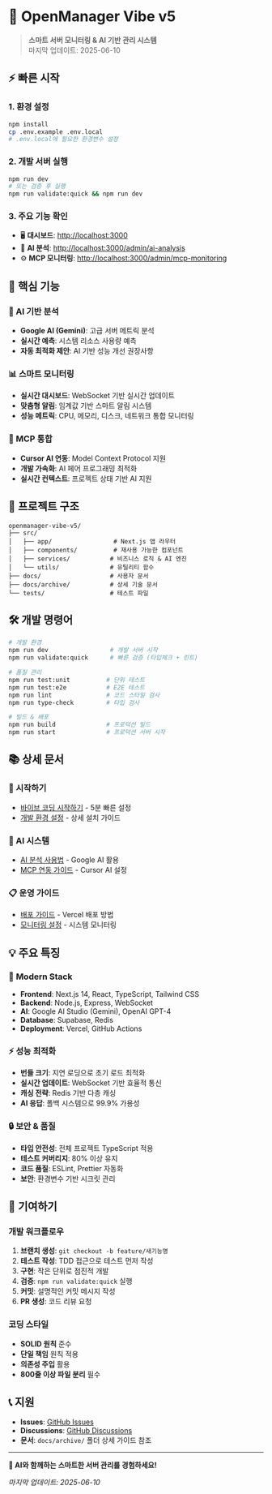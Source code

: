 # 🚀 OpenManager Vibe v5

> **스마트 서버 모니터링 & AI 기반 관리 시스템**  
> 마지막 업데이트: 2025-06-10

## ⚡ 빠른 시작

### 1. 환경 설정

```bash
npm install
cp .env.example .env.local
# .env.local에 필요한 환경변수 설정
```

### 2. 개발 서버 실행

```bash
npm run dev
# 또는 검증 후 실행
npm run validate:quick && npm run dev
```

### 3. 주요 기능 확인

- 🖥️ **대시보드**: <http://localhost:3000>
- 🤖 **AI 분석**: <http://localhost:3000/admin/ai-analysis>
- ⚙️ **MCP 모니터링**: <http://localhost:3000/admin/mcp-monitoring>

## 🎯 핵심 기능

### 🧠 AI 기반 분석

- **Google AI (Gemini)**: 고급 서버 메트릭 분석
- **실시간 예측**: 시스템 리소스 사용량 예측
- **자동 최적화 제안**: AI 기반 성능 개선 권장사항

### 📊 스마트 모니터링

- **실시간 대시보드**: WebSocket 기반 실시간 업데이트
- **맞춤형 알림**: 임계값 기반 스마트 알림 시스템
- **성능 메트릭**: CPU, 메모리, 디스크, 네트워크 통합 모니터링

### 🔧 MCP 통합

- **Cursor AI 연동**: Model Context Protocol 지원
- **개발 가속화**: AI 페어 프로그래밍 최적화
- **실시간 컨텍스트**: 프로젝트 상태 기반 AI 지원

## 📁 프로젝트 구조

```
openmanager-vibe-v5/
├── src/
│   ├── app/                 # Next.js 앱 라우터
│   ├── components/          # 재사용 가능한 컴포넌트
│   ├── services/           # 비즈니스 로직 & AI 엔진
│   └── utils/              # 유틸리티 함수
├── docs/                   # 사용자 문서
├── docs/archive/           # 상세 기술 문서
└── tests/                  # 테스트 파일
```

## 🛠️ 개발 명령어

```bash
# 개발 환경
npm run dev                 # 개발 서버 시작
npm run validate:quick      # 빠른 검증 (타입체크 + 린트)

# 품질 관리
npm run test:unit          # 단위 테스트
npm run test:e2e           # E2E 테스트
npm run lint               # 코드 스타일 검사
npm run type-check         # 타입 검사

# 빌드 & 배포
npm run build              # 프로덕션 빌드
npm run start              # 프로덕션 서버 시작
```

## 📚 상세 문서

### 🚀 시작하기

- [바이브 코딩 시작하기](바이브_코딩_시작하기.md) - 5분 빠른 설정
- [개발 환경 설정](개발_환경_설정.md) - 상세 설치 가이드

### 🧠 AI 시스템

- [AI 분석 사용법](AI_분석_사용법.md) - Google AI 활용
- [MCP 연동 가이드](MCP_연동_가이드.md) - Cursor AI 설정

### 📋 운영 가이드

- [배포 가이드](배포_가이드.md) - Vercel 배포 방법
- [모니터링 설정](모니터링_설정.md) - 시스템 모니터링

## 💡 주요 특징

### 🎨 **Modern Stack**

- **Frontend**: Next.js 14, React, TypeScript, Tailwind CSS
- **Backend**: Node.js, Express, WebSocket
- **AI**: Google AI Studio (Gemini), OpenAI GPT-4
- **Database**: Supabase, Redis
- **Deployment**: Vercel, GitHub Actions

### ⚡ **성능 최적화**

- **번들 크기**: 지연 로딩으로 초기 로드 최적화
- **실시간 업데이트**: WebSocket 기반 효율적 통신
- **캐싱 전략**: Redis 기반 다층 캐싱
- **AI 응답**: 폴백 시스템으로 99.9% 가용성

### 🔒 **보안 & 품질**

- **타입 안전성**: 전체 프로젝트 TypeScript 적용
- **테스트 커버리지**: 80% 이상 유지
- **코드 품질**: ESLint, Prettier 자동화
- **보안**: 환경변수 기반 시크릿 관리

## 🤝 기여하기

### 개발 워크플로우

1. **브랜치 생성**: `git checkout -b feature/새기능명`
2. **테스트 작성**: TDD 접근으로 테스트 먼저 작성
3. **구현**: 작은 단위로 점진적 개발
4. **검증**: `npm run validate:quick` 실행
5. **커밋**: 설명적인 커밋 메시지 작성
6. **PR 생성**: 코드 리뷰 요청

### 코딩 스타일

- **SOLID 원칙** 준수
- **단일 책임** 원칙 적용
- **의존성 주입** 활용
- **800줄 이상 파일 분리** 필수

## 📞 지원

- **Issues**: [GitHub Issues](../../issues)
- **Discussions**: [GitHub Discussions](../../discussions)
- **문서**: `docs/archive/` 폴더 상세 가이드 참조

---

**🎯 AI와 함께하는 스마트한 서버 관리를 경험하세요!**

_마지막 업데이트: 2025-06-10_

